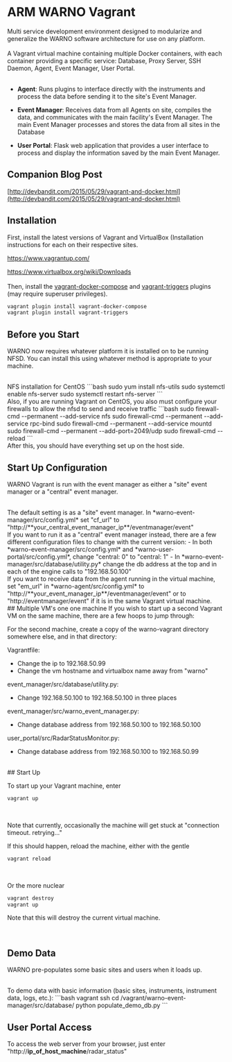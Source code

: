 # ARM WARNO Vagrant
Multi service development environment designed to modularize and generalize the WARNO software architecture for use on any platform.
<br><br>
A Vagrant virtual machine containing multiple Docker containers, with each container providing a specific service: Database, Proxy Server, SSH Daemon, Agent, Event Manager, User Portal.
<br><br>
- **Agent**: Runs plugins to interface directly with the instruments and process the data before sending it to the site's Event Manager.

- **Event Manager**: Receives data from all Agents on site, compiles the data, and communicates with the main facility's Event Manager.  The main Event Manager processes and stores the data from all sites in the Database

- **User Portal**: Flask web application that provides a user interface to process and display the information saved by the main Event Manager.

## Companion Blog Post
[http://devbandit.com/2015/05/29/vagrant-and-docker.html](http://devbandit.com/2015/05/29/vagrant-and-docker.html)

## Installation

First, install the latest versions of Vagrant and VirtualBox (Installation instructions for each on their respective sites.

https://www.vagrantup.com/

https://www.virtualbox.org/wiki/Downloads
<br><br>
Then, install the [vagrant-docker-compose](https://github.com/leighmcculloch/vagrant-docker-compose) and [vagrant-triggers](https://github.com/emyl/vagrant-triggers) plugins (may require superuser privileges).
```bash
vagrant plugin install vagrant-docker-compose
vagrant plugin install vagrant-triggers
```

## Before you Start

WARNO now requires whatever platform it is installed on to be running NFSD. You can install this using whatever method is appropriate to your machine.

<br>
NFS installation for CentOS
```bash
sudo yum install nfs-utils
sudo systemctl enable nfs-server
sudo systemctl restart nfs-server
```

<br>
Also, if you are running Vagrant on CentOS, you also must configure your firewalls to allow the nfsd to send and receive traffic
```bash
sudo firewall-cmd --permanent --add-service nfs
sudo firewall-cmd --permanent --add-service rpc-bind
sudo firewall-cmd --permanent --add-service mountd
sudo firewall-cmd --permanent --add-port=2049/udp
sudo firewall-cmd --reload
```

<br>
After this, you should have everything set up on the host side.

<br>

## Start Up Configuration

WARNO Vagrant is run with the event manager as either a "site" event manager or a "central" event manager.

<br>
The default setting is as a "site" event manager.  In *warno-event-manager/src/config.yml* set "cf_url" to "http://**your_central_event_manager_ip**/eventmanager/event"

<br>
If you want to run it as a "central" event manager instead, there are a few different configuration files to change with the current version:
- In both *warno-event-manager/src/config.yml* and *warno-user-portal/src/config.yml*, change "central: 0" to "central: 1"
- In *warno-event-manager/src/database/utility.py* change the db address at the top and in each of the engine calls to "192.168.50.100"

<br>
If you want to receive data from the agent running in the virtual machine, set "em_url" in *warno-agent/src/config.yml* to "http://**your_event_manager_ip**/eventmanager/event" or to "http://eventmanager/event" if it is in the same Vagrant virtual machine.

<br>
## Multiple VM's one one machine
If you wish to start up a second Vagrant VM on the same machine, there are a few hoops to jump through:

For the second machine, create a copy of the warno-vagrant directory somewhere else, and in that directory:

Vagrantfile:
- Change the ip to 192.168.50.99
- Change the vm hostname and virtualbox name away from "warno"
      
event_manager/src/database/utility.py:
- Change 192.168.50.100 to 192.168.50.100 in three places
      
event_manager/src/warno_event_manager.py:
- Change database address from 192.168.50.100 to 192.168.50.100
      
user_portal/src/RadarStatusMonitor.py:
- Change database address from 192.168.50.100 to 192.168.50.99

<br>
## Start Up

To start up your Vagrant machine, enter
```bash
vagrant up
```

<br>

Note that currently, occasionally the machine will get stuck at "connection timeout. retrying..."

If this should happen, reload the machine, either with the gentle
```bash
vagrant reload
```

<br>

Or the more nuclear
```bash
vagrant destroy
vagrant up
```

Note that this will destroy the current virtual machine.

<br>

## Demo Data

WARNO pre-populates some basic sites and users when it loads up.

<br>
To demo data with basic information (basic sites, instruments, instrument data, logs, etc.):
```bash
vagrant ssh
cd /vagrant/warno-event-manager/src/database/
python populate_demo_db.py
```

## User Portal Access
To access the web server from your browser, just enter "http://**ip_of_host_machine**/radar_status"
